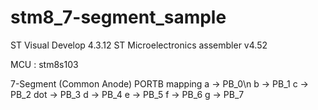 # stm8_7-segment_sample

ST Visual Develop 4.3.12
ST Microelectronics assembler v4.52

MCU : stm8s103

7-Segment  (Common Anode)
PORTB mapping
  a   ->  PB_0\n
  b   ->  PB_1
  c   ->  PB_2
  dot ->  PB_3
  d   ->  PB_4
  e   ->  PB_5
  f   ->  PB_6
  g   ->  PB_7



